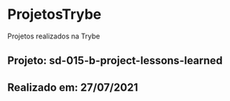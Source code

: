 # ProjetosTrybe
Projetos realizados na Trybe

<h2>Projeto: sd-015-b-project-lessons-learned</h2>
<h2>Realizado em: 27/07/2021</h2>
